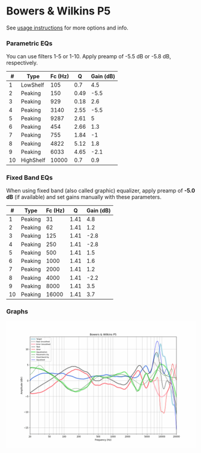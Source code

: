 # Bowers & Wilkins P5
See [usage instructions](https://github.com/jaakkopasanen/AutoEq#usage) for more options and info.

### Parametric EQs
You can use filters 1-5 or 1-10. Apply preamp of -5.5 dB or -5.8 dB, respectively.

|   # | Type      |   Fc (Hz) |    Q |   Gain (dB) |
|-----|-----------|-----------|------|-------------|
|   1 | LowShelf  |       105 | 0.7  |         4.5 |
|   2 | Peaking   |       150 | 0.49 |        -5.5 |
|   3 | Peaking   |       929 | 0.18 |         2.6 |
|   4 | Peaking   |      3140 | 2.55 |        -5.5 |
|   5 | Peaking   |      9287 | 2.61 |         5   |
|   6 | Peaking   |       454 | 2.66 |         1.3 |
|   7 | Peaking   |       755 | 1.84 |        -1   |
|   8 | Peaking   |      4822 | 5.12 |         1.8 |
|   9 | Peaking   |      6033 | 4.65 |        -2.1 |
|  10 | HighShelf |     10000 | 0.7  |         0.9 |

### Fixed Band EQs
When using fixed band (also called graphic) equalizer, apply preamp of **-5.0 dB** (if available) and set gains manually with these parameters.

|   # | Type    |   Fc (Hz) |    Q |   Gain (dB) |
|-----|---------|-----------|------|-------------|
|   1 | Peaking |        31 | 1.41 |         4.8 |
|   2 | Peaking |        62 | 1.41 |         1.2 |
|   3 | Peaking |       125 | 1.41 |        -2.8 |
|   4 | Peaking |       250 | 1.41 |        -2.8 |
|   5 | Peaking |       500 | 1.41 |         1.5 |
|   6 | Peaking |      1000 | 1.41 |         1.6 |
|   7 | Peaking |      2000 | 1.41 |         1.2 |
|   8 | Peaking |      4000 | 1.41 |        -2.2 |
|   9 | Peaking |      8000 | 1.41 |         3.5 |
|  10 | Peaking |     16000 | 1.41 |         3.7 |

### Graphs
![](./Bowers%20&%20Wilkins%20P5.png)

